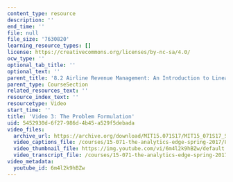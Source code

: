 ```yaml
---
content_type: resource
description: ''
end_time: ''
file: null
file_size: '7630820'
learning_resource_types: []
license: https://creativecommons.org/licenses/by-nc-sa/4.0/
ocw_type: ''
optional_tab_title: ''
optional_text: ''
parent_title: '8.2 Airline Revenue Management: An Introduction to Linear Optimization '
parent_type: CourseSection
related_resources_text: ''
resource_index_text: ''
resourcetype: Video
start_time: ''
title: 'Video 3: The Problem Formulation'
uid: 5452930d-6f27-986d-4b45-a529f5debada
video_files:
  archive_url: https://archive.org/download/MIT15.071S17/MIT15_071S17_Session_8.2.04_300k.mp4
  video_captions_file: /courses/15-071-the-analytics-edge-spring-2017/8e40176c11a158f585fcf1365fdb0270_6m4l2k9hBZw.vtt
  video_thumbnail_file: https://img.youtube.com/vi/6m4l2k9hBZw/default.jpg
  video_transcript_file: /courses/15-071-the-analytics-edge-spring-2017/1e4fa855c0020956e57bcb0ba0ccdcea_6m4l2k9hBZw.pdf
video_metadata:
  youtube_id: 6m4l2k9hBZw
---
```

